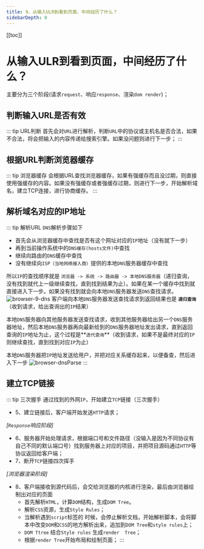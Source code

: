```yaml
---
title: 9、从输入ULR到看到页面，中间经历了什么？
sidebarDepth: 0
---
```

[[toc]]
# 从输入ULR到看到页面，中间经历了什么？
主要分为三个阶段(请求`request`、响应`response`、渲染`dom render`)；

## 判断输入URL是否有效
::: tip URL判断
首先会对`URL`进行解析，判断`URL`中的协议或主机名是否合法，如果不合法，将会把输入的内容传递给搜索引擎。如果没问题则进行下一步；
:::

## 根据URL判断浏览器缓存
::: tip 浏览器缓存
会根据URL查找浏览器缓存，如果有强缓存而且没过期，则直接使用强缓存的内容。如果没有强缓存或者强缓存过期，则进行下一步，开始解析域名，建立TCP连接，进行协商缓存。
:::
## 解析域名对应的IP地址
::: tip 解析URL
`DNS`解析步骤如下
- 首先会从浏览器缓存中查找是否有这个网址对应的`IP`地址（没有就下一步）
- 再到当前操作系统中的`DNS缓存(hosts文件)`中查找
- 继续向路由的`DNS`缓存中查找
- 没有继续向`ISP（当地网络接入商）`提供的本地`DNS`服务器缓存中查找

所以`IP`的查找顺序就是 `浏览器 -> 系统 -> 路由器 -> 本地DNS服务器`（递归查询，没有找到就代上一级继续查找，直到找到结果为止）。如果在某一个缓存中找到就直接进入下一步。如果没有找到就会向本地`DNS`服务器发送`DNS`查找请求。
<img :src="$withBase('/assets/browser-9-dns.png')" alt="browser-9-dns">
客户端向本地`DNS`服务器发送查找请求到返回结果也是 **`递归查询`**（收到请求，给出查询出的`IP`结果）

本地`DNS`服务器向其他服务器发送查找请求，收到其他服务器给出另一个`DNS`服务器地址，然后本地`DNS`服务器再向最新给到的`DNS`服务器地址发出请求，直到返回查询的`IP`地址为止，这个过程是**`迭代查询`**（收到请求，如果不是最终对应的`IP`则继续查找，直到找到对应`IP`为止）

本地`DNS`服务器把`IP`地址发送给用户，并把对应关系缓存起来，以便备查，然后进入下一步
<img :src="$withBase('/assets/browser-dnsParse.jpeg')" alt="browser-dnsParse">
:::

## 建立TCP链接
::: tip 三次握手
通过找到的外网`IP`，开始建立`TCP`链接（三次握手）

- 5、建立链接后，客户端开始发送`HTTP`请求；

*[`Response`响应阶段]*

- 6、服务器开始处理请求，根据端口号和文件路径（没输入是因为不同协议有自己不同的默认端口号）找到服务器上对应的项目，并把项目源码通过`HTTP`等协议返回给客户端；
- 7、断开`TCP`链接四次挥手

*[浏览器渲染阶段]*

- 8、客户端接收到源代码后，会交给浏览器的内核进行渲染，最后由浏览器绘制出对应的页面
  - 首先解析`HTML`，计算`DOM`结构，生成`DOM Tree`。
  - 解析`CSS`资源，生成`Style Rules`；
  - 当解析遇到`script`标签的 时候，会停止解析文档，开始解析脚本，会将脚本中改变`DOM`和`CSS`的地方解析出来，追加到`DOM Tree`和`style rules`上；
  - `DOM Ttree` 结合`Style rules` 生成`render  Tree`；
  - 根据`render Tree`开始布局和绘制页面；
:::